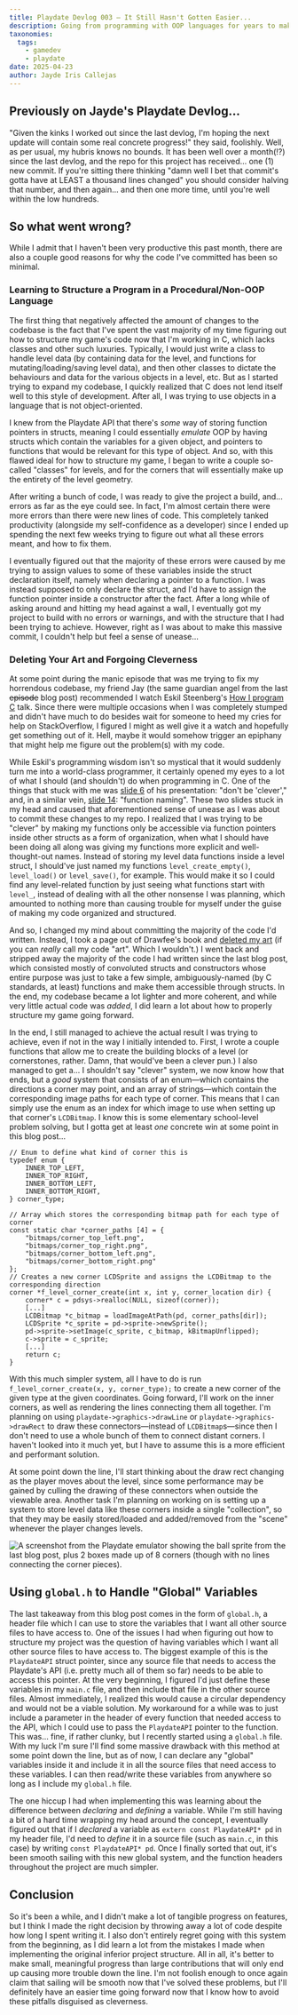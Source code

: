 ```yaml
---
title: Playdate Devlog 003 — It Still Hasn't Gotten Easier...
description: Going from programming with OOP languages for years to making a game using C is... not trivial. Learning how to structure a program when I no longer have access to commodities such as classes or accessibility levels (in the way I'm used to) has proved to be a much bigger challenge than I initially expected. In the end, I
taxonomies:
  tags:
    - gamedev
    - playdate
date: 2025-04-23
author: Jayde Iris Callejas
---
```


## Previously on Jayde's Playdate Devlog...

"Given the kinks I worked out since the last devlog, I'm hoping the next update will contain some real concrete progress!" they said, foolishly. Well, as per usual, my hubris knows no bounds. It has been well over a month(!?) since the last devlog, and the repo for this project has received... one (1) new commit. If you're sitting there thinking "damn well I bet that commit's gotta have at LEAST a thousand lines changed" you should consider halving that number, and then again... and then one more time, until you're well within the low hundreds.

## So what went wrong?

While I admit that I haven't been very productive this past month, there are also a couple good reasons for why the code I've committed has been so minimal.

### Learning to Structure a Program in a Procedural/Non-OOP Language

The first thing that negatively affected the amount of changes to the codebase is the fact that I've spent the vast majority of my time figuring out how to structure my game's code now that I'm working in C, which lacks classes and other such luxuries. Typically, I would just write a class to handle level data (by containing data for the level, and functions for mutating/loading/saving level data), and then other classes to dictate the behaviours and data for the various objects in a level, etc. But as I started trying to expand my codebase, I quickly realized that C does not lend itself well to this style of development. After all, I was trying to use objects in a language that is not object-oriented.

I knew from the Playdate API that there's _some_ way of storing function pointers in structs, meaning I could essentially _emulate_ OOP by having structs which contain the variables for a given object, and pointers to functions that would be relevant for this type of object. And so, with this flawed ideal for how to structure my game, I began to write a couple so-called "classes" for levels, and for the corners that will essentially make up the entirety of the level geometry.

After writing a bunch of code, I was ready to give the project a build, and... errors as far as the eye could see. In fact, I'm almost certain there were more errors than there were new lines of code. This completely tanked productivity (alongside my self-confidence as a developer) since I ended up spending the next few weeks trying to figure out what all these errors meant, and how to fix them.

I eventually figured out that the majority of these errors were caused by me trying to assign values to some of these variables inside the struct declaration itself, namely when declaring a pointer to a function. I was instead supposed to only declare the struct, and I'd have to assign the function pointer inside a constructor after the fact. After a long while of asking around and hitting my head against a wall, I eventually got my project to build with no errors or warnings, and with the structure that I had been trying to achieve. However, right as I was about to make this massive commit, I couldn't help but feel a sense of unease...

### Deleting Your Art and Forgoing Cleverness

At some point during the manic episode that was me trying to fix my horrendous codebase, my friend Jay (the same guardian angel from the last ~~episode~~ blog post) recommended I watch Eskil Steenberg's [How I program C](https://www.youtube.com/watch?v=443UNeGrFoM) talk. Since there were multiple occasions when I was completely stumped and didn't have much to do besides wait for someone to heed my cries for help on StackOverflow, I figured I might as well give it a watch and hopefully get something out of it. Hell, maybe it would somehow trigger an epiphany that might help me figure out the problem(s) with my code.

While Eskil's programming wisdom isn't so mystical that it would suddenly turn me into a world-class programmer, it certainly opened my eyes to a lot of what I should (and shouldn't) do when programming in C. One of the things that stuck with me was [slide 6](https://youtu.be/443UNeGrFoM?t=661) of his presentation: "don't be 'clever'," and, in a similar vein, [slide 14](https://youtu.be/443UNeGrFoM?t=1903): "function naming". These two slides stuck in my head and caused that aforementioned sense of unease as I was about to commit these changes to my repo. I realized that I was trying to be "clever" by making my functions only be accessible via function pointers inside other structs as a form of organization, when what I should have been doing all along was giving my functions more explicit and well-thought-out names. Instead of storing my level data functions inside a level struct, I should've just named my functions `level_create_empty()`, `level_load()` or `level_save()`, for example. This would make it so I could find any level-related function by just seeing what functions start with `level_`, instead of dealing with all the other nonsense I was planning, which amounted to nothing more than causing trouble for myself under the guise of making my code organized and structured.

And so, I changed my mind about committing the majority of the code I'd written. Instead, I took a page out of Drawfee's book and [deleted my art](https://www.youtube.com/watch?v=gZP4PXlOCwU&t=1381s) (if you can _really_ call my code "art". Which I wouldn't.) I went back and stripped away the majority of the code I had written since the last blog post, which consisted mostly of convoluted structs and constructors whose entire purpose was just to take a few simple, ambiguously-named (by C standards, at least) functions and make them accessible through structs. In the end, my codebase became a lot lighter and more coherent, and while very little actual code was _added_, I did learn a lot about how to properly structure my game going forward.

In the end, I still managed to achieve the actual result I was trying to achieve, even if not in the way I initially intended to. First, I wrote a couple functions that allow me to create the building blocks of a level (or cornerstones, rather. Damn, that would've been a clever pun.) I also managed to get a... I shouldn't say "clever" system, we now know how that ends, but a _good_ system that consists of an enum—which contains the directions a corner may point, and an array of strings—which contain the corresponding image paths for each type of corner. This means that I can simply use the enum as an index for which image to use when setting up that corner's `LCDBitmap`. I know this is some elementary school-level problem solving, but I gotta get at least _one_ concrete win at some point in this blog post...

```c, linenos
// Enum to define what kind of corner this is
typedef enum {
    INNER_TOP_LEFT,
    INNER_TOP_RIGHT,
    INNER_BOTTOM_LEFT,
    INNER_BOTTOM_RIGHT,
} corner_type;

// Array which stores the corresponding bitmap path for each type of corner
const static char *corner_paths [4] = {
    "bitmaps/corner_top_left.png",
    "bitmaps/corner_top_right.png",
    "bitmaps/corner_bottom_left.png",
    "bitmaps/corner_bottom_right.png"
};
// Creates a new corner LCDSprite and assigns the LCDBitmap to the corresponding direction
corner *f_level_corner_create(int x, int y, corner_location dir) {
    corner* c = pdsys->realloc(NULL, sizeof(corner));
    [...]
    LCDBitmap *c_bitmap = loadImageAtPath(pd, corner_paths[dir]);
    LCDSprite *c_sprite = pd->sprite->newSprite();
    pd->sprite->setImage(c_sprite, c_bitmap, kBitmapUnflipped);
    c->sprite = c_sprite;
    [...]
    return c;
}
```

With this much simpler system, all I have to do is run `f_level_corner_create(x, y, corner_type);` to create a new corner of the given type at the given coordinates. Going forward, I'll work on the inner corners, as well as rendering the lines connecting them all together. I'm planning on using `playdate->graphics->drawLine` or `playdate->graphics->drawRect` to draw these connectors—instead of `LCDBitmap`s—since then I don't need to use a whole bunch of them to connect distant corners. I haven't looked into it much yet, but I have to assume this is a more efficient and performant solution.

At some point down the line, I'll start thinking about the draw rect changing as the player moves about the level, since some performance may be gained by culling the drawing of these connectors when outside the viewable area. Another task I'm planning on working on is setting up a system to store level data like these corners inside a single "collection", so that they may be easily stored/loaded and added/removed from the "scene" whenever the player changes levels.

<img src="/img/blogimg/2025-04-20-devlog003_corners.png" loading="lazy" alt="A screenshot from the Playdate emulator showing the ball sprite from the last blog post, plus 2 boxes made up of 8 corners (though with no lines connecting the corner pieces)." style="image-rendering: pixelated;"/>

## Using `global.h` to Handle "Global" Variables

The last takeaway from this blog post comes in the form of `global.h`, a header file which I can use to store the variables that I want all other source files to have access to. One of the issues I had when figuring out how to structure my project was the question of having variables which I want all other source files to have access to. The biggest example of this is the `PlaydateAPI` struct pointer, since any source file that needs to access the Playdate's API (i.e. pretty much all of them so far) needs to be able to access this pointer. At the very beginning, I figured I'd just define these variables in my `main.c` file, and then include that file in the other source files. Almost immediately, I realized this would cause a circular dependency and would not be a viable solution. My workaround for a while was to just include a parameter in the header of every function that needed access to the API, which I could use to pass the `PlaydateAPI` pointer to the function. This was... fine, if rather clunky, but I recently started using a `global.h` file. With my luck I'm sure I'll find some massive drawback with this method at some point down the line, but as of now, I can declare any "global" variables inside it and include it in all the source files that need access to these variables. I can then read/write these variables from anywhere so long as I include my `global.h` file.

The one hiccup I had when implementing this was learning about the difference between _declaring_ and _defining_ a variable. While I'm still having a bit of a hard time wrapping my head around the concept, I eventually figured out that if I _declared_ a variable as `extern const PlaydateAPI* pd` in my header file, I'd need to _define_ it in a source file (such as `main.c`, in this case) by writing `const PlaydateAPI* pd`. Once I finally sorted that out, it's been smooth sailing with this new global system, and the function headers throughout the project are much simpler.

## Conclusion

So it's been a while, and I didn't make a lot of tangible progress on features, but I think I made the right decision by throwing away a lot of code despite how long I spent writing it. I also don't entirely regret going with this system from the beginning, as I did learn a lot from the mistakes I made when implementing the original inferior project structure. All in all, it's better to make small, meaningful progress than large contributions that will only end up causing more trouble down the line. I'm not foolish enough to once again claim that sailing will be smooth now that I've solved these problems, but I'll definitely have an easier time going forward now that I know how to avoid these pitfalls disguised as cleverness.
